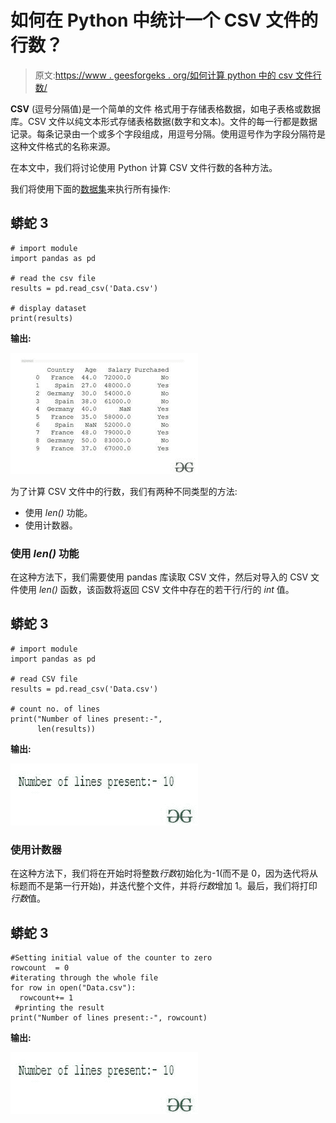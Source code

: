 # 如何在 Python 中统计一个 CSV 文件的行数？

> 原文:[https://www . geesforgeks . org/如何计算 python 中的 csv 文件行数/](https://www.geeksforgeeks.org/how-to-count-the-number-of-lines-in-a-csv-file-in-python/)

**CSV** (逗号分隔值)是一个简单的文件  格式用于存储表格数据，如电子表格或数据库。CSV 文件以纯文本形式存储表格数据(数字和文本)。文件的每一行都是数据记录。每条记录由一个或多个字段组成，用逗号分隔。使用逗号作为字段分隔符是这种文件格式的名称来源。

在本文中，我们将讨论使用 Python 计算 CSV 文件行数的各种方法。

我们将使用下面的[数据集](https://drive.google.com/file/d/13913tIUQW78o4Rs4sgvtACnCvFhtspYk/view?usp=sharing)来执行所有操作:

## 蟒蛇 3

```
# import module
import pandas as pd

# read the csv file
results = pd.read_csv('Data.csv')

# display dataset
print(results)
```

**输出:**

![](img/4bd238e5c72225043e030095667052fa.png)

为了计算 CSV 文件中的行数，我们有两种不同类型的方法:

*   使用 *len()* 功能。
*   使用计数器。

### **使用** ***len()*** **功能**

在这种方法下，我们需要使用 pandas 库读取 CSV 文件，然后对导入的 CSV 文件使用 *len()* 函数，该函数将返回 CSV 文件中存在的若干行/行的 *int* 值。

## 蟒蛇 3

```
# import module
import pandas as pd

# read CSV file
results = pd.read_csv('Data.csv')

# count no. of lines
print("Number of lines present:-", 
      len(results))
```

**输出:**

![](img/08a947bd84cbb393e9f97c1c24783380.png)

### **使用计数器**

在这种方法下，我们将在开始时将整数*行数*初始化为-1(而不是 0，因为迭代将从标题而不是第一行开始)，并迭代整个文件，并将*行数*增加 1。最后，我们将打印*行数*值。

## 蟒蛇 3

```
#Setting initial value of the counter to zero
rowcount  = 0
#iterating through the whole file
for row in open("Data.csv"):
  rowcount+= 1
 #printing the result
print("Number of lines present:-", rowcount)
```

**输出:**

![](img/08a947bd84cbb393e9f97c1c24783380.png)